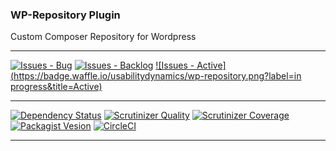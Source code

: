 ### WP-Repository Plugin

Custom Composer Repository for Wordpress

***
[![Issues - Bug](https://badge.waffle.io/usabilitydynamics/wp-repository.png?label=bug&title=Bugs)](http://waffle.io/usabilitydynamics/wp-repository)
[![Issues - Backlog](https://badge.waffle.io/usabilitydynamics/wp-repository.png?label=backlog&title=Backlog)](http://waffle.io/usabilitydynamics/wp-repository/)
[![Issues - Active](https://badge.waffle.io/usabilitydynamics/wp-repository.png?label=in progress&title=Active)](http://waffle.io/usabilitydynamics/wp-repository/)
***
[![Dependency Status](https://gemnasium.com/usabilitydynamics/wp-repository.svg)](https://gemnasium.com/usabilitydynamics/wp-repository)
[![Scrutinizer Quality](http://img.shields.io/scrutinizer/g/usabilitydynamics/wp-repository.svg)](https://scrutinizer-ci.com/g/usabilitydynamics/wp-repository)
[![Scrutinizer Coverage](http://img.shields.io/scrutinizer/coverage/g/usabilitydynamics/wp-repository.svg)](https://scrutinizer-ci.com/g/usabilitydynamics/wp-repository)
[![Packagist Vesion](http://img.shields.io/packagist/v/usabilitydynamics/wp-repository.svg)](https://packagist.org/packages/usabilitydynamics/wp-repository)
[![CircleCI](https://circleci.com/gh/usabilitydynamics/wp-repository.png)](https://circleci.com/gh/usabilitydynamics/wp-repository)
***